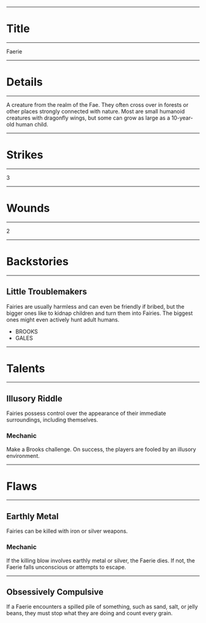 ------------------------------
# Title
------------------------------
Faerie

------------------------------
# Details
------------------------------
A creature from the realm of the Fae. They often cross over in forests or other places strongly connected with nature. Most are small humanoid creatures with dragonfly wings, but some can grow as large as a 10-year-old human child.

------------------------------
# Strikes
------------------------------
3

------------------------------
# Wounds
------------------------------
2

------------------------------
# Backstories
------------------------------
## Little Troublemakers
Fairies are usually harmless and can even be friendly if bribed, but the bigger ones like to kidnap children and turn them into Fairies. The biggest ones might even actively hunt adult humans.

- BROOKS
- GALES

------------------------------
# Talents
------------------------------
## Illusory Riddle
Fairies possess control over the appearance of their immediate surroundings, including themselves.

### Mechanic
Make a Brooks challenge. On success, the players are fooled by an illusory environment.

------------------------------
# Flaws
------------------------------
## Earthly Metal
Fairies can be killed with iron or silver weapons.

### Mechanic
If the killing blow involves earthly metal or silver, the Faerie dies. If not, the Faerie falls unconscious or attempts to escape.

------------------------------

## Obsessively Compulsive
If a Faerie encounters a spilled pile of something, such as sand, salt, or jelly beans, they must stop what they are doing and count every grain.
